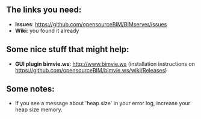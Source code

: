 ## The links you need:

* **Issues**: https://github.com/opensourceBIM/BIMserver/issues
* **Wiki**: you found it already

## Some nice stuff that might help:
* **GUI plugin bimvie.ws**: http://www.bimvie.ws (installation instructions on https://github.com/opensourceBIM/bimvie.ws/wiki/Releases) 

## Some notes:
* If you see a message about 'heap size' in your error log, increase your heap size memory.

